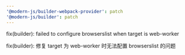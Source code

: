 ```yaml
---
'@modern-js/builder-webpack-provider': patch
'@modern-js/builder': patch
---
```


fix(builder): failed to configure browserslist when target is web-worker

fix(builder): 修复 target 为 web-worker 时无法配置 browserslist 的问题
